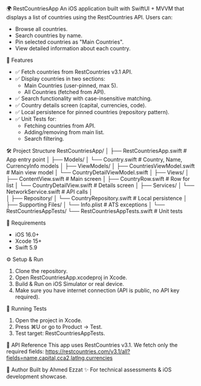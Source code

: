 🌍 RestCountriesApp
An iOS application built with SwiftUI + MVVM that displays a list of countries using the RestCountries API. Users can:
* Browse all countries.
* Search countries by name.
* Pin selected countries as "Main Countries".
* View detailed information about each country.

📱 Features
* ✅ Fetch countries from RestCountries v3.1 API.
* ✅ Display countries in two sections:
    * Main Countries (user-pinned, max 5).
    * All Countries (fetched from API).
* ✅ Search functionality with case-insensitive matching.
* ✅ Country details screen (capital, currencies, code).
* ✅ Local persistence for pinned countries (repository pattern).
* ✅ Unit Tests for:
    * Fetching countries from API.
    * Adding/removing from main list.
    * Search filtering.

🛠 Project Structure
RestCountriesApp/
│
├── RestCountriesApp.swift        # App entry point
│
├── Models/
│   └── Country.swift             # Country, Name, CurrencyInfo models
│
├── ViewModels/
│   ├── CountriesViewModel.swift  # Main view model
│   └── CountryDetailViewModel.swift
│
├── Views/
│   ├── ContentView.swift         # Main screen
│   ├── CountryRow.swift          # Row for list
│   └── CountryDetailView.swift   # Details screen
│
├── Services/
│   └── NetworkService.swift      # API calls
│   
│
├── Repository/
│   └── CountryRepository.swift   # Local persistence
│
├── Supporting Files/
│   └── Info.plist                # ATS exceptions
│
└── RestCountriesAppTests/
    └── RestCountriesAppTests.swift # Unit tests

🚀 Requirements
* iOS 16.0+
* Xcode 15+
* Swift 5.9

⚙️ Setup & Run
1. Clone the repository.
2. Open RestCountriesApp.xcodeproj in Xcode.
3. Build & Run on iOS Simulator or real device.
4. Make sure you have internet connection (API is public, no API key required).

🧪 Running Tests
1. Open the project in Xcode.
2. Press ⌘U or go to Product → Test.
3. Test target: RestCountriesAppTests.

📡 API Reference
This app uses RestCountries v3.1. We fetch only the required fields:
https://restcountries.com/v3.1/all?fields=name,capital,cca2,latlng,currencies

👤 Author
Built by Ahmed Ezzat ✨ For technical assessments & iOS development showcase.
